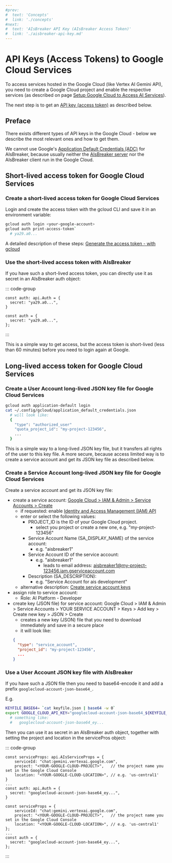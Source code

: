 ```yaml
---
#prev:
#  text: 'Concepts'
#  link: './concepts'
#next:
#  text: 'AIsBreaker API Key (AIsBreaker Access Token)'
#  link: './aisbreaker-api-key.md'
---
```



API Keys (Access Tokens) to Google Cloud Services
=================================================

To access services hosted in the Google Cloud (like Vertex AI Gemini API), you need to create a Google Cloud project and enable the respective services (as described on page [Setup Google Cloud to Access AI Services](google-cloud-ai-setup.md)).

The next step is to get an [API key (access token)](../api-keys.md) as described below. 


Preface 
-------
There exists different types of API keys in the Google Cloud - below we describe the most relevant ones and how to get them.


We cannot use Google's [Application Default Credentials (ADC)](https://cloud.google.com/docs/authentication/application-default-credentials) for AIsBreaker, because usually neither the [AIsBreaker server](../aisbreaker-server.md) nor the AIsBreaker client run in the Google Cloud.


## Short-lived access token for Google Cloud Services
### Create a short-lived access token for Google Cloud Services
Login and create the access token with the gcloud CLI and save it in an environment variable:
```bash
gcloud auth login <your-google-account>
gcloud auth print-access-token`
  # ya29.a0...
```

A detailed description of these steps: [Generate the access token - with gcloud](https://cloud.google.com/iam/docs/create-short-lived-credentials-direct#gcloud_2)

### Use the short-lived access token with AIsBreaker
If you have such a short-lived access token, you can directly use it as secret in an AIsBreaker auth object:

::: code-group
```TypeScript[TypeScript]
const auth: api.Auth = {
  secret: "ya29.a0...",
}
```

```JavaScript[JavaScript]
const auth = {
  secret: "ya29.a0...",
};
```
:::

This is a simple way to get access, but the access token is short-lived (less than 60 minutes) before you need to login again at Google.


## Long-lived access token for Google Cloud Services
### Create a User Account long-lived JSON key file for Google Cloud Services
```bash
gcloud auth application-default login
cat ~/.config/gcloud/application_default_credentials.json 
  # will look like:
  {
    "type": "authorized_user"
    "quota_project_id": "my-project-123456",
    ...
  }
```

This is a simple way to a long-lived JSON key file, but it transfers all rights of the user to this key file. A more secure, because access limited way is to create a service account and get its JSON key file as described below.


### Create a Service Account long-lived JSON key file for Google Cloud Services
Create a service account and get its JSON key file:
- create a service account: [Google Cloud > IAM & Admin > Service Accounts > Create](
  https://console.cloud.google.com/projectselector2/iam-admin/serviceaccounts/create?walkthrough_id=iam--create-service-account)
  - if requested: enable [Identity and Access Management (IAM) API](https://console.cloud.google.com/apis/enableflow?apiid=iam.googleapis.com)
  - enter or select the following values:
    - PROJECT_ID is the ID of your Google Cloud project.
      - select you project or create a new one, e.g. "my-project-123456"
    - Service Account Name (SA_DISPLAY_NAME) of the service account:
      - e.g. "aisbreaker1"
    - Service Account ID of the service account:
        - e.g. "aisbreaker1"
          - leads to email address: aisbreaker1@my-project-123456.iam.gserviceaccount.com
    - Description (SA_DESCRIPTION):
      - e.g. "Service Account for ais development"
  - alternative description: [Create service account keys](https://cloud.google.com/iam/docs/keys-create-delete#creating)
- assign role to service account:
  - Role: AI Platform - Developer
- create key (JSON file) for service account:
  Google Cloud > IAM & Admin > Service Accounts > YOUR SERVICE ACCOUNT > Keys > Add key > Create new key > JSON > Create
  - creates a new key (JSON) file that you need to download immediately and save in a secure place
  - it will look like:
  ```JSON
  {
    "type": "service_account",
    "project_id": "my-project-123456",
    ...
  }
  ```

### Use a User Account JSON key file with AIsBreaker
If you have such a JSON file then you need to base64-encode it and add a prefix `googlecloud-account-json-base64_`.

E.g.
```bash
KEYFILE_BASE64= `cat keyfile.json | base64 -w 0`
export GOOGLE_CLOUD_API_KEY="googlecloud-account-json-base64_${KEYFILE_BASE64}"
  # something like:
  #   googlecloud-account-json-base64_ey...
```

Then you can use it as secret in an AIsBreaker auth object, together with setting the project and location in the servicePros object:

::: code-group
```TypeScript[TypeScript]
const serviceProps: api.AIsServiceProps = {
    serviceId: "chat:gemini.vertexai.google.com",
    project: "<YOUR-GOOGLE-CLOUD-PROJECT>",   // the project name you set in the Google Cloud Console
    location: "<YOUR-GOOGLE-CLOUD-LOCATION>", // e.g. 'us-central1'
}
...
const auth: api.Auth = {
  secret: "googlecloud-account-json-base64_ey...",
}
```

```JavaScript[JavaScript]
const serviceProps = {
    serviceId: "chat:gemini.vertexai.google.com",
    project: "<YOUR-GOOGLE-CLOUD-PROJECT>",   // the project name you set in the Google Cloud Console
    location: "<YOUR-GOOGLE-CLOUD-LOCATION>", // e.g. 'us-central1'
};
...
const auth = {
  secret: "googlecloud-account-json-base64_ey...",
};
```
:::




